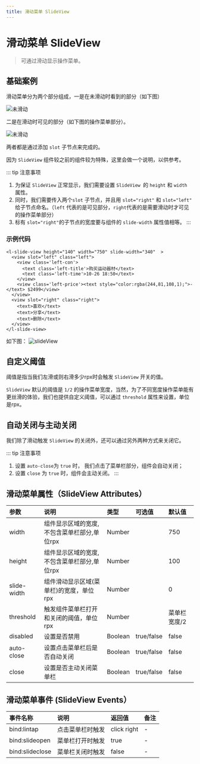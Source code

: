 ```yaml
---
title: 滑动菜单 SlideView
---
```


# <H2Icon /> 滑动菜单 SlideView

> 可通过滑动显示操作菜单。

##  基础案例

滑动菜单分为两个部分组成，一是在未滑动时看到的部分（如下图）

![未滑动](https://imglf4.nosdn0.126.net/img/YUdIR2E3ME5weEczWlN4T1ZicXVFWEpqVStuaUtJaUZ4QnVpeEhSMHhlbGZ5SWFCcStKc0lRPT0.jpg?imageView&thumbnail=375x0&quality=96&stripmeta=0&type=jpg)

二是在滑动时可见的部分（如下图的操作菜单部分）。

![未滑动](https://imglf6.nosdn0.126.net/img/YUdIR2E3ME5weEczWlN4T1ZicXVFZG9Sb2hUb1U1c1NaaC9XWk9FS1Y5MlFMclRZbENpVVp3PT0.jpg?imageView&thumbnail=375x0&quality=96&stripmeta=0&type=jpg)

两者都是通过添加 `slot` 子节点来完成的。

因为 `SlideView` 组件较之前的组件较为特殊，这里会做一个说明，以供参考。

::: tip 注意事项
 1. 为保证 `SlideView` 正常显示，我们需要设置 `SlideView `的 `height` 和 `width` 属性。
 2. 同时，我们需要传入两个`slot` 子节点，并且用 `slot="right"` 和 `slot="left"` 给子节点命名。（`left` 代表的是可见部分，`right`代表的是需要滑动时才可见的操作菜单部分）
 3. 标有 `slot="right"`的子节点的宽度要与组件的 `slide-width` 属性值相等。
:::

### 示例代码
```wxml
<l-slide-view height="140" width="750" slide-width="340"  >
  <view slot="left" class="left">
    <view class='left-con'>
      <text class='left-title'>购买运动器材</text>
      <text class='left-time'>10-26 18:50</text>
    </view> 
    <view class='left-price'><text style="color:rgba(244,81,108,1);">-</text> $2499</view>
  </view>
  <view slot="right" class="right">
    <text>喜欢</text>
    <text>分享</text>
    <text>删除</text>
  </view>
</l-slide-view>

```

如下图：
![slideView](https://imglf5.nosdn0.126.net/img/YUdIR2E3ME5weEczWlN4T1ZicXVFUTFOeGtoUXl3RFNzcVo4OW4zV3ljeE1lTmgxWjhFNnhnPT0.jpg?imageView&thumbnail=500x0&quality=96&stripmeta=0&type=jpg)


## 自定义阈值

阈值是指当我们左滑或则右滑多少rpx时会触发 `SlideView` 开关的值。

`SlideView` 默认的阈值是 `1/2` 的操作菜单宽度，当然，为了不同宽度操作菜单能有更丝滑的体验，我们也提供自定义阈值，可以通过 `threshold` 属性来设置，单位是rpx。


## 自动关闭与主动关闭

我们除了滑动触发 `SlideView` 的关闭外，还可以通过另外两种方式来关闭它。

::: tip  注意事项
 1. 设置 `auto-close`为 `true` 时， 我们点击了菜单栏部分，组件会自动关闭；
 2. 设置 `close` 为 `true` 时，组件会主动关闭。
:::

## 滑动菜单属性（SlideView Attributes）

| 参数   | 说明 | 类型 | 可选值 | 默认值 |  
|:----|:----|:----|:----|:----|
| width | 组件显示区域的宽度,不包含菜单栏部分,单位rpx | Number |  | 750 | 
| height | 组件显示区域的宽度,不包含菜单栏部分,单位rpx | Number |   | 100 | 
| slide-width | 组件滑动显示区域(菜单栏)的宽度，单位rpx| Number |  |  0  | 
| threshold | 触发组件菜单栏打开和关闭的阈值，单位rpx | Number |   |  菜单栏宽度/2 | 
| disabled   | 设置是否禁用 | Boolean | true/false | false |
| auto-close   | 设置点击菜单栏后是否自动关闭 | Boolean | true/false | false 
| close   | 设置是否主动关闭菜单栏 | Boolean | true/false | false 

## 滑动菜单事件 (SlideView Events）

| 事件名称   | 说明   | 返回值   |  备注   | 
|:----|:----|:----|:----|
| bind:lintap | 点击菜单栏时触发 | click right | - |
| bind:slideopen | 菜单栏打开时触发 | true | - |
| bind:slideclose | 菜单栏关闭时触发 | false | - |

<RightMenu />